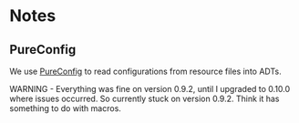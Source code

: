 # Notes

## PureConfig

We use [PureConfig](https://pureconfig.github.io) to read configurations from resource files into ADTs.

WARNING - Everything was fine on version 0.9.2, until I upgraded to 0.10.0 where issues occurred.
So currently stuck on version 0.9.2. Think it has something to do with macros.